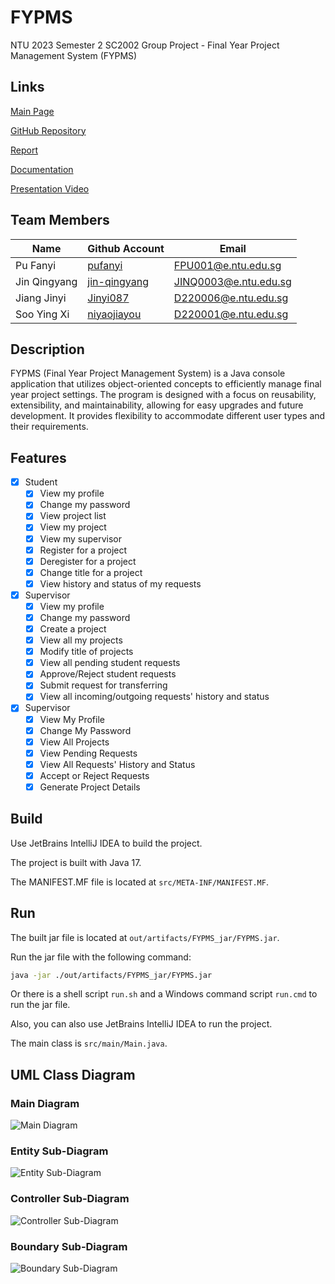 # FYPMS

NTU 2023 Semester 2 SC2002 Group Project - Final Year Project Management System (FYPMS)

## Links

[Main Page](https://pufanyi.github.io/FYPMS)

[GitHub Repository](https://github.com/pufanyi/FYPMS)

[Report](https://pufanyi.github.io/FYPMS/report/A50-grp6_report.pdf)

[Documentation](https://pufanyi.github.io/FYPMS/docs)

[Presentation Video](https://youtu.be/8FikWzfHlLA)

## Team Members

| Name         | Github Account                                  | Email                 |
|--------------|-------------------------------------------------|-----------------------|
| Pu Fanyi     | [pufanyi](https://github.com/pufanyi)           | FPU001@e.ntu.edu.sg   |
| Jin Qingyang | [jin-qingyang](https://github.com/jin-qingyang) | JINQ0003@e.ntu.edu.sg |
| Jiang Jinyi  | [Jinyi087](https://github.com/Jinyi087)         | D220006@e.ntu.edu.sg  |
| Soo Ying Xi  | [niyaojiayou](https://github.com/niyaojiayou)   | D220001@e.ntu.edu.sg  |

## Description

FYPMS (Final Year Project Management System) is a Java console application that utilizes object-oriented concepts to efficiently manage final year project settings. The program is designed with a focus on reusability, extensibility, and maintainability, allowing for easy upgrades and future development. It provides flexibility to accommodate different user types and their requirements.

## Features

- [x] Student
  - [x] View my profile
  - [x] Change my password
  - [x] View project list
  - [x] View my project
  - [x] View my supervisor
  - [x] Register for a project
  - [x] Deregister for a project
  - [x] Change title for a project
  - [x] View history and status of my requests
- [x] Supervisor
  - [x] View my profile
  - [x] Change my password
  - [x] Create a project
  - [x] View all my projects
  - [x] Modify title of projects
  - [x] View all pending student requests
  - [x] Approve/Reject student requests
  - [x] Submit request for transferring
  - [x] View all incoming/outgoing requests' history and status
- [x] Supervisor
  - [x] View My Profile
  - [x] Change My Password
  - [x] View All Projects
  - [x] View Pending Requests
  - [x] View All Requests' History and Status
  - [x] Accept or Reject Requests
  - [x] Generate Project Details

## Build

Use JetBrains IntelliJ IDEA to build the project.

The project is built with Java 17.

The MANIFEST.MF file is located at `src/META-INF/MANIFEST.MF`.

## Run

The built jar file is located at `out/artifacts/FYPMS_jar/FYPMS.jar`.

Run the jar file with the following command:

```bash
java -jar ./out/artifacts/FYPMS_jar/FYPMS.jar
```

Or there is a shell script `run.sh` and a Windows command script `run.cmd` to run the jar file.

Also, you can also use JetBrains IntelliJ IDEA to run the project.

The main class is `src/main/Main.java`.

## UML Class Diagram

### Main Diagram

![Main Diagram](UMLClassDiagram/main.svg)

### Entity Sub-Diagram

![Entity Sub-Diagram](UMLClassDiagram/entity.svg)

### Controller Sub-Diagram

![Controller Sub-Diagram](UMLClassDiagram/controller.svg)

### Boundary Sub-Diagram

![Boundary Sub-Diagram](UMLClassDiagram/boundary.svg)

